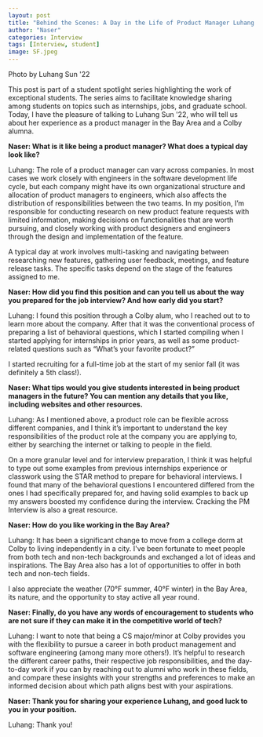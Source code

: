 ```yaml
---
layout: post
title: "Behind the Scenes: A Day in the Life of Product Manager Luhang Sun '22"
author: "Naser"
categories: Interview
tags: [Interview, student]
image: SF.jpeg
---
```

Photo by Luhang Sun '22

  

This post is part of a student spotlight series highlighting the work of exceptional students.  The series aims to facilitate knowledge sharing among students on topics such as internships, jobs, and graduate school.  Today, I have the pleasure of talking to Luhang Sun '22, who will tell us about her experience as a product manager in the Bay Area and a Colby alumna.


**Naser: What is it like being a product manager? What does a typical day look like?**


Luhang: The role of a product manager can vary across companies. In most cases we work closely with engineers in the software development life cycle, but each company might have its own organizational structure and allocation of product managers to engineers, which also affects the distribution of responsibilities between the two teams. In my position, I’m responsible for conducting research on new product feature requests with limited information, making decisions on functionalities that are worth pursuing, and closely working with product designers and engineers through the design and implementation of the feature.

A typical day at work involves multi-tasking and navigating between researching new features, gathering user feedback, meetings, and feature release tasks. The specific tasks depend on the stage of the features assigned to me.


**Naser: How did you find this position and can you tell us about the way you prepared for the job interview? And how early did you start?**


Luhang: I found this position through a Colby alum, who I reached out to to learn more about the company. After that it was the conventional process of preparing a list of behavioral questions, which I started compiling when I started applying for internships in prior years, as well as some product-related questions such as “What’s your favorite product?”

I started recruiting for a full-time job at the start of my senior fall (it was definitely a 5th class!).


**Naser: What tips would you give students interested in being product managers in the future? You can mention any details that you like, including websites and other resources.**


Luhang: As I mentioned above, a product role can be flexible across different companies, and I think it’s important to understand the key responsibilities of the product role at the company you are applying to, either by searching the internet or talking to people in the field.

On a more granular level and for interview preparation, I think it was helpful to type out some examples from previous internships experience or classwork using the STAR method to prepare for behavioral interviews. I found that many of the behavioral questions I encountered differed from the ones I had specifically prepared for, and having solid examples to back up my answers boosted my confidence during the interview. Cracking the PM Interview is also a great resource.


**Naser: How do you like working in the Bay Area?**


Luhang: It has been a significant change to move from a college dorm at Colby to living independently in a city. I've been fortunate to meet people from both tech and non-tech backgrounds and exchanged a lot of ideas and inspirations. The Bay Area also has a lot of opportunities to offer in both tech and non-tech fields.

I also appreciate the weather (70°F summer, 40°F winter) in the Bay Area, its nature, and the opportunity to stay active all year round.


**Naser: Finally, do you have any words of encouragement to students who are not sure if they can make it in the competitive world of tech?**


Luhang: I want to note that being a CS major/minor at Colby provides you with the flexibility to pursue a career in both product management and software engineering (among many more others!). It’s helpful to research the different career paths, their respective job responsibilities, and the day-to-day work if you can by reaching out to alumni who work in these fields, and compare these insights with your strengths and preferences to make an informed decision about which path aligns best with your aspirations.

**Naser:  Thank you for sharing your experience Luhang, and good luck to you in your position.**


Luhang: Thank you! 
